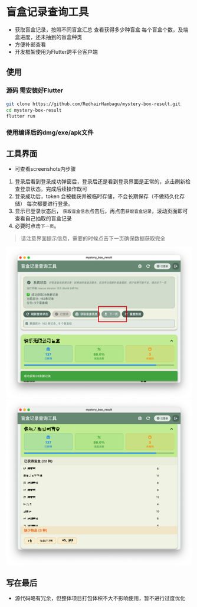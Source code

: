 # 盲盒记录查询工具
- 获取盲盒记录，按照不同盲盒汇总 查看获得多少种盲盒 每个盲盒个数，及端盒进度，还未抽到的盲盒种类
- 方便补邮查看
- 开发框架使用为Flutter跨平台客户端

## 使用
### 源码 需安装好Flutter
```bash
git clone https://github.com/RedhairHambagu/mystery-box-result.git
cd mystery-box-result
flutter run
```

### 使用编译后的dmg/exe/apk文件

## 工具界面
- 可查看screenshots内步骤
1. 登录后看到登录成功弹窗后，登录后还是看到登录界面是正常的，点击刷新检查登录状态。完成后续操作既可
2. 登录成功后，token 会被截获并被临时存储，不会长期保存（不做持久化存储） 每次都要进行登录。
3. 显示已登录状态后， `获取盲盒信息`点击后，再点击`获取盲盒记录`，滚动页面即可查看自己抽取的盲盒记录
4. 必要时点击`下一页`。
> 请注意界面提示信息，需要的时候点击下一页确保数据获取完全

![主界面](./screenshots/6.%20生成数据统计%20必要时点击下一页获取更多数据.png)
![统计界面](./screenshots/7.%20数据统计展示.png)


## 写在最后
- 源代码略有冗余，但整体项目打包体积不大不影响使用，暂不进行过度优化